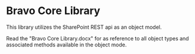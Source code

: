 # Bravo Core Library #
This library utilizes the SharePoint REST api as an object model.

Read the "Bravo Core Library.docx" for as reference to all object types and associated methods available in the object mode.

